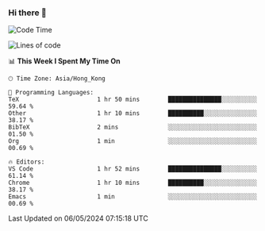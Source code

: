 ### Hi there 👋

<!--
**nicehiro/nicehiro** is a ✨ _special_ ✨ repository because its `README.md` (this file) appears on your GitHub profile.

Here are some ideas to get you started:

- 🔭 I’m currently working on ...
- 🌱 I’m currently learning ...
- 👯 I’m looking to collaborate on ...
- 🤔 I’m looking for help with ...
- 💬 Ask me about ...
- 📫 How to reach me: ...
- 😄 Pronouns: ...
- ⚡ Fun fact: ...
-->

<!--START_SECTION:waka-->
![Code Time](http://img.shields.io/badge/Code%20Time-322%20hrs%2010%20mins-blue)

![Lines of code](https://img.shields.io/badge/From%20Hello%20World%20I%27ve%20Written-2.7%20million%20lines%20of%20code-blue)

📊 **This Week I Spent My Time On** 

```text
🕑︎ Time Zone: Asia/Hong_Kong

💬 Programming Languages: 
TeX                      1 hr 50 mins        ███████████████░░░░░░░░░░   59.64 % 
Other                    1 hr 10 mins        ██████████░░░░░░░░░░░░░░░   38.17 % 
BibTeX                   2 mins              ░░░░░░░░░░░░░░░░░░░░░░░░░   01.50 % 
Org                      1 min               ░░░░░░░░░░░░░░░░░░░░░░░░░   00.69 % 

🔥 Editors: 
VS Code                  1 hr 52 mins        ███████████████░░░░░░░░░░   61.14 % 
Chrome                   1 hr 10 mins        ██████████░░░░░░░░░░░░░░░   38.17 % 
Emacs                    1 min               ░░░░░░░░░░░░░░░░░░░░░░░░░   00.69 % 
```


 Last Updated on 06/05/2024 07:15:18 UTC
<!--END_SECTION:waka-->
